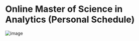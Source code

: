 # Online Master of Science in Analytics (Personal Schedule)
![image](https://user-images.githubusercontent.com/61436947/116816856-f0ab6680-ab20-11eb-9eb4-d7ecf64ad6b5.png)


